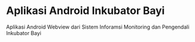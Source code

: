 # Aplikasi Android Inkubator Bayi 
Aplikasi Android Webview dari Sistem Inforamsi Monitoring dan Pengendali Inkubator Bayi

